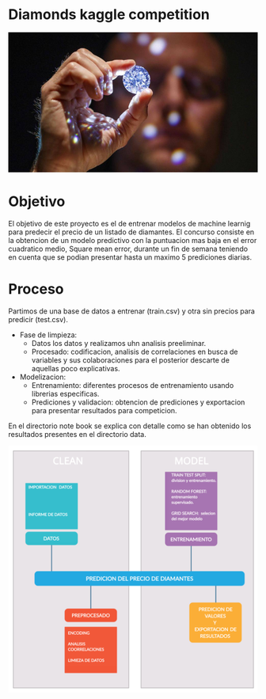 # Diamonds kaggle competition

![portada](images/portada.jpg)

# Objetivo 
El objetivo de este proyecto es el de entrenar modelos de machine learnig para predecir el precio de un listado de diamantes. El concurso consiste en la obtencion de un modelo predictivo con la puntuacion mas baja en el error cuadratico medio, Square mean error, durante un fin de semana teniendo en cuenta que se podian presentar hasta un maximo 5 prediciones diarias. 

# Proceso 
Partimos de una base de datos a entrenar (train.csv) y otra sin precios para predicir (test.csv).  
- Fase de limpieza: 
  -  Datos los datos y realizamos uhn analisis preeliminar. 
  -  Procesado: codificacion, analisis de correlaciones en busca de variables  y sus colaboraciones para el posterior descarte de aquellas poco explicativas. 
- Modelizacion:
  - Entrenamiento: diferentes procesos de entrenamiento usando librerias especificas. 
  - Prediciones y validacion: obtencion de prediciones y exportacion para presentar resultados para competicion. 

En el directorio note book se explica con detalle como se han obtenido los resultados presentes en el directorio data. 


![slide](images/slide.png)

